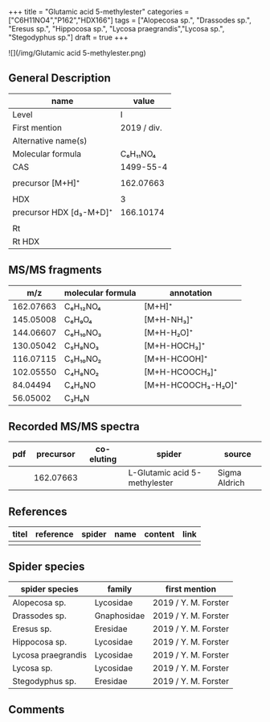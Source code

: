 +++
title = "Glutamic acid 5-methylester"
categories = ["C6H11NO4","P162","HDX166"]
tags = ["Alopecosa sp.",
"Drassodes sp.",
"Eresus sp.",
"Hippocosa sp.",
"Lycosa praegrandis","Lycosa sp.",
"Stegodyphus sp."]
draft = true
+++

![](/img/Glutamic acid 5-methylester.png)

## General Description

| name                    | value          |
|-------------------------|----------------|
| Level                   | I              |
| First mention           | 2019 / div.    |
| Alternative name(s)     |                |
| Molecular formula       | C₆H₁₁NO₄       |
| CAS                     | 1499-55-4      |
|                         |                |
| precursor [M+H]⁺        | 162.07663      |
|                         |                |
| HDX                     | 3              |
| precursor HDX [d₃-M+D]⁺ | 166.10174      |
|                         |                |
| Rt                      |                |
| Rt HDX                  |                |

## MS/MS fragments

| m/z       | molecular formula | annotation         |
|-----------|-------------------|--------------------|
| 162.07663 | C₆H₁₂NO₄          | [M+H]⁺             |
| 145.05008 | C₆H₉O₄            | [M+H-NH₃]⁺         |
| 144.06607 | C₆H₁₀NO₃          | [M+H-H₂O]⁺         |
| 130.05042 | C₅H₈NO₃           | [M+H-HOCH₃]⁺       |
| 116.07115 | C₅H₁₀NO₂          | [M+H-HCOOH]⁺       |
| 102.05550 | C₄H₈NO₂           | [M+H-HCOOCH₃]⁺     |
| 84.04494  | C₄H₆NO            | [M+H-HCOOCH₃-H₂O]⁺ |
| 56.05002  | C₃H₆N             |                    |

## Recorded MS/MS spectra

| pdf | precursor | co-eluting | spider                        | source        |
|-----|-----------|------------|-------------------------------|---------------|
|     | 162.07663 |            | L-Glutamic acid 5-methylester | Sigma Aldrich |

## References

| titel | reference | spider | name | content | link |
|-------|-----------|--------|------|---------|------|
|       |           |        |      |         |      |

## Spider species

| spider species     | family      | first mention        |
|--------------------|-------------|----------------------|
| Alopecosa sp.      | Lycosidae   | 2019 / Y. M. Forster |
| Drassodes sp.      | Gnaphosidae | 2019 / Y. M. Forster |
| Eresus sp.         | Eresidae    | 2019 / Y. M. Forster |
| Hippocosa sp.      | Lycosidae   | 2019 / Y. M. Forster |
| Lycosa praegrandis | Lycosidae   | 2019 / Y. M. Forster |
| Lycosa sp.         | Lycosidae   | 2019 / Y. M. Forster |
| Stegodyphus sp.    | Eresidae    | 2019 / Y. M. Forster |

## Comments